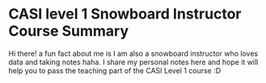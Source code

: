 # CASI level 1 Snowboard Instructor Course Summary
Hi there! a fun fact about me is I am also a snowboard instructor who loves data and taking notes haha. I share my personal notes here and hope it will help you to pass the teaching part of the CASI Level 1 course :D
